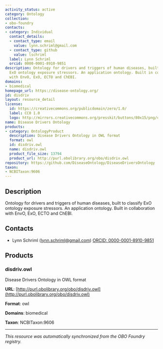 ```yaml
---
activity_status: active
category: Ontology
collection:
- obo-foundry
contacts:
- category: Individual
  contact_details:
  - contact_type: email
    value: lynn.schriml@gmail.com
  - contact_type: github
    value: lschriml
  label: Lynn Schriml
  orcid: 0000-0001-8910-9851
description: Ontology for drivers and triggers of human diseases, built to classify
  ExO ontology exposure stressors. An application ontology. Built in collaboration
  with EnvO, ExO, ECTO and ChEBI.
domains:
- biomedical
homepage_url: https://disease-ontology.org/
id: disdriv
layout: resource_detail
license:
  id: https://creativecommons.org/publicdomain/zero/1.0/
  label: CC0 1.0
  logo: http://mirrors.creativecommons.org/presskit/buttons/80x15/png/cc-zero.png
name: Disease Drivers Ontology
products:
- category: OntologyProduct
  description: Disease Drivers Ontology in OWL format
  format: owl
  id: disdriv.owl
  name: disdriv.owl
  product_file_size: 13794
  product_url: http://purl.obolibrary.org/obo/disdriv.owl
repository: https://github.com/DiseaseOntology/DiseaseDriversOntology
taxon:
- NCBITaxon:9606
---
```

## Description

Ontology for drivers and triggers of human diseases, built to classify ExO ontology exposure stressors. An application ontology. Built in collaboration with EnvO, ExO, ECTO and ChEBI.

## Contacts

- Lynn Schriml (lynn.schriml@gmail.com) [ORCID: 0000-0001-8910-9851](https://orcid.org/0000-0001-8910-9851)

## Products

### disdriv.owl

Disease Drivers Ontology in OWL format

**URL**: [http://purl.obolibrary.org/obo/disdriv.owl](http://purl.obolibrary.org/obo/disdriv.owl)

**Format**: owl

**Domains**: biomedical

**Taxon**: NCBITaxon:9606

---

*This resource was automatically synchronized from the OBO Foundry registry.*